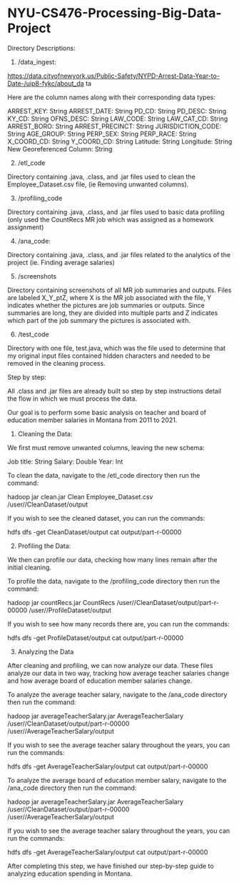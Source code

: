 # NYU-CS476-Processing-Big-Data-Project
Directory Descriptions:
1) /data_ingest:

https://data.cityofnewyork.us/Public-Safety/NYPD-Arrest-Data-Year-to-Date-/uip8-fykc/about_da ta

Here are the column names along with their corresponding data types:

ARREST_KEY: String
ARREST_DATE: String
PD_CD: String
PD_DESC: String
KY_CD: String
OFNS_DESC: String
LAW_CODE: String
LAW_CAT_CD: String
ARREST_BORO: String
ARREST_PRECINCT: String
JURISDICTION_CODE: String
AGE_GROUP: String
PERP_SEX: String
PERP_RACE: String
X_COORD_CD: String
Y_COORD_CD: String
Latitude: String
Longitude: String
New Georeferenced Column: String


2) /etl_code

Directory containing .java, .class, and .jar files used to clean the Employee_Dataset.csv file, (ie Removing unwanted columns).

3) /profiling_code

Directory containing .java, .class, and .jar files used to basic data profiling (only used the CountRecs MR job which was assigned as a homework assignment)

4) /ana_code:

Directory containing .java, .class, and .jar files related to the analytics of the project (ie. Finding average salaries)

5) /screenshots

Directory containing screenshots of all MR job summaries and outputs. Files are labeled X_Y_ptZ, where X is the MR job associated with the file, Y indicates whether the pictures are job summaries or outputs. Since summaries are long, they are divided into multiple parts and Z indicates which part of the job summary the pictures is associated with.

6) /test_code

Directory with one file, test.java, which was the file used to determine that my original input files contained hidden characters and needed to be removed in the cleaning process.

Step by step:

All .class and .jar files are already built so step by step instructions detail the flow in which we must process the data.

Our goal is to perform some basic analysis on teacher and board of education member salaries in Montana from 2011 to 2021.



1) Cleaning the Data:

We first must remove unwanted columns, leaving the new schema:

Job title: String
Salary: Double 
Year: Int

To clean the data, navigate to the /etl_code directory then run the command:

hadoop jar clean.jar Clean Employee_Dataset.csv /user/<netID>/CleanDataset/output

If you wish to see the cleaned dataset, you can run the commands:

hdfs dfs -get CleanDataset/output 
cat output/part-r-00000

2) Profiling the Data:

We then can profile our data, checking how many lines remain after the initial cleaning.

To profile the data, navigate to the /profiling_code directory then run the command:

hadoop jar countRecs.jar CountRecs /user/<netID>/CleanDataset/output/part-r-00000 /user/<netID>/ProfileDataset/output

If you wish to see how many records there are, you can run the commands:

hdfs dfs -get ProfileDataset/output 
cat output/part-r-00000

3) Analyzing the Data

After cleaning and profiling, we can now analyze our data. These files analyze our data in two way, tracking how average teacher salaries change and how average board of education member salaries change.

To analyze the average teacher salary, navigate to the /ana_code directory then run the command:

hadoop jar averageTeacherSalary.jar AverageTeacherSalary /user/<netID>/CleanDataset/output/part-r-00000 /user/<netID>/AverageTeacherSalary/output

If you wish to see the average teacher salary throughout the years, you can run the commands:

hdfs dfs -get AverageTeacherSalary/output 
cat output/part-r-00000

To analyze the average board of education member salary, navigate to the /ana_code directory then run the command:

hadoop jar averageTeacherSalary.jar AverageTeacherSalary /user/<netID>/CleanDataset/output/part-r-00000 /user/<netID>/AverageTeacherSalary/output

If you wish to see the average teacher salary throughout the years, you can run the commands:

hdfs dfs -get AverageTeacherSalary/output 
cat output/part-r-00000

After completing this step, we have finished our step-by-step guide to analyzing education spending in Montana.

